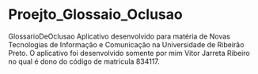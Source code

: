# Proejto_Glossaio_Oclusao
GlossarioDeOclusao Aplicativo desenvolvido para matéria de Novas Tecnologias de Informação e Comunicação na Universidade de Ribeirão Preto.
O aplicativo foi desenvolvido somente por mim Vitor Jarreta Ribeiro no qual é dono do código de matricula 834117.
